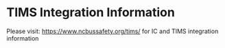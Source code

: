 # TIMS Integration Information

Please visit: https://www.ncbussafety.org/tims/ for IC and TIMS integration information
